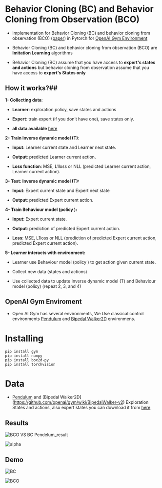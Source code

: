 # Behavior Cloning (BC) and Behavior Cloning from Observation (BCO)

- Implementation for Behavior Cloning (BC) and behavior cloning from observation (BCO) ([paper](https://arxiv.org/abs/1805.01954v2)) in Pytorch for [OpenAI Gym Environment](https://gym.openai.com/)

- Behavior Cloning (BC) and behavior cloning from observation (BCO) are **Imitation Learning** algorithms 

- Behavior Cloning (BC) assume that you have access to **expert's states and actions** but behavior cloning  from observation assume that you have access to **expert's States only**

## How it works?##

**1- Collecting data**:

- **Learner**: exploration policy, save states and actions

- **Expert**: train expert (if you don’t have one), save states only.

- **all data available** [here](https://bit.ly/37AoBlR)

**2- Train Inverse dynamic model (T)**:

- **Input**: Learner current state and Learner next state.

- **Output**: predicted Learner current action.

- **Loss function**: MSE, L1loss or NLL (predicted Learner current action, Learner current action).

**3- Test: Inverse dynamic model (T):**

- **Input**: Expert current state and Expert next state

- **Output**: predicted Expert current action.

**4- Train Behaviour model (policy ):**

- **Input**: Expert current state.

- **Output**: prediction of predicted Expert current action.

- **Loss**: MSE, L1loss or NLL (prediction of predicted Expert current action, predicted Expert current action).

**5- Learner interacts with environment:**

- Learner use Behaviour model (policy ) to get action given current state.

- Collect new data (states and actions)

- Use collected data to update Inverse dynamic model (T) and Behaviour model (policy) (repeat 2, 3, and 4)



## OpenAI Gym Enviroment
- Open AI Gym has several environments, We Use classical control environments [Pendulum](https://github.com/openai/gym/wiki/Pendulum-v0) and [Bipedal Walker2D](https://github.com/openai/gym/wiki/BipedalWalker-v2) environmens.

# Installing

```
pip install gym
pip install numpy
pip install box2d-py
pip install torchvision
```
# Data

- [Pendulum](https://github.com/openai/gym/wiki/Pendulum-v0) and [Bipedal Walker2D] (https://github.com/openai/gym/wiki/BipedalWalker-v2) Exploration States and actions, also expert states you can download it from [here](https://bit.ly/37AoBlR)

## Results
![BCO VS BC Pendelum_result](https://github.com/montaserFath/BCO/blob/master/results/Scaled%20Performance%20BC%20VS%20BCO%20in%20Walker%20v2.png)

![alpha](https://github.com/montaserFath/BCO/blob/master/results/alpha%20v2.png)

## Demo

![**BC**](https://github.com/montaserFath/BCO/blob/master/demo/bc.gif)


![**BCO**](https://github.com/montaserFath/BCO/blob/master/demo/bco.gif)
